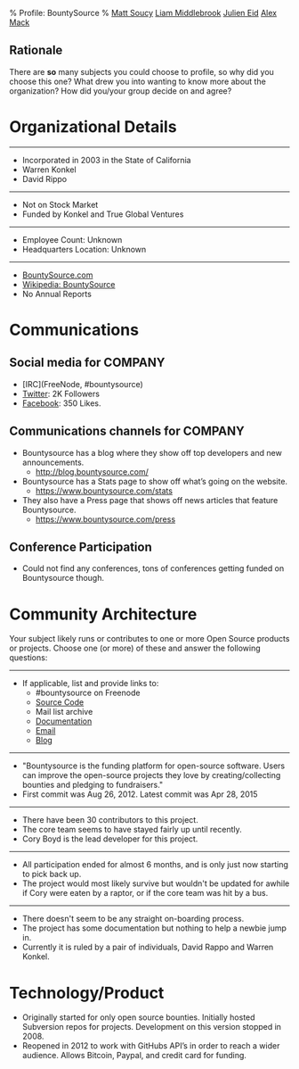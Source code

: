 % Profile: BountySource
% [Matt Soucy](mailto:msoucy@csh.rit.edu)
  [Liam Middlebrook](mailto:liammiddlebrook@gmail.com)
  [Julien Eid](mailto:jeid@csh.rit.edu)
  [Alex Mack](mailto:amm4108@rit.edu)


## Rationale

There are **so** many subjects you could choose to profile, so why did you choose this one?
What drew you into wanting to know more about the organization?
How did you/your group decide on and agree?


# Organizational Details

---

- Incorporated in 2003 in the State of California
- Warren Konkel
- David Rippo

---

- Not on Stock Market
- Funded by Konkel and True Global Ventures

---

- Employee Count: Unknown
- Headquarters Location: Unknown

---

- [BountySource.com](https://bountysource.com)
- [Wikipedia: BountySource](http://en.wikipedia.org/wiki/Bountysource)
- No Annual Reports


# Communications

## Social media for COMPANY

- [IRC](FreeNode, #bountysource)
- [Twitter](https://twitter.com/Bountysource): 2K Followers
- [Facebook](https://www.facebook.com/BountySource): 350 Likes.

## Communications channels for COMPANY

- Bountysource has a blog where they show off top developers and new announcements.
    - <http://blog.bountysource.com/>
- Bountysource has a Stats page to show off what’s going on the website.
    - <https://www.bountysource.com/stats>
- They also have a Press page that shows off news articles that feature Bountysource.
    - <https://www.bountysource.com/press>

## Conference Participation

- Could not find any conferences, tons of conferences getting funded on Bountysource though.

# Community Architecture

Your subject likely runs or contributes to one or more Open Source products or projects. Choose one (or more) of these and answer the following questions:

---

- If applicable, list and provide links to:
	- #bountysource on Freenode
	- [Source Code](https://github.com/bountysource/frontend/)
	- Mail list archive
	- [Documentation](https://github.com/bountysource/frontend/wiki/)
	- [Email](support@bountysource.com)
	- [Blog](http://blog.bountysource.com/)

---

- "Bountysource is the funding platform for open-source software. Users can improve the open-source 
projects they love by creating/collecting bounties and pledging to fundraisers."
- First commit was Aug 26, 2012. Latest commit was Apr 28, 2015

---

- There have been 30 contributors to this project.
- The core team seems to have stayed fairly up until recently.
- Cory Boyd is the lead developer for this project.

---

- All participation ended for almost 6 months, and is only just now starting to pick back up.
- The project would most likely survive but wouldn't be updated for awhile if Cory were eaten by a raptor, or if the core team was hit by a bus.

---

- There doesn't seem to be any straight on-boarding process.
- The project has some documentation but nothing to help a newbie jump in.
- Currently it is ruled by a pair of individuals, David Rappo and Warren Konkel.


# Technology/Product

- Originally started for only open source bounties. Initially hosted Subversion repos for projects. Development on this version stopped in 2008.
- Reopened in 2012 to work with GitHubs API’s in order to reach a wider audience. Allows Bitcoin, Paypal, and credit card for funding.
